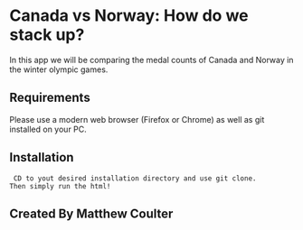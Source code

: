 
# Canada vs Norway: How do we stack up?

In this app we will be comparing the medal counts of Canada and Norway in the winter olympic games. 

## Requirements

Please use a modern web browser (Firefox or Chrome) as well as git installed on your PC.

## Installation 

<code> CD to yout desired installation directory and use git clone. Then simply run the html! </code>

## Created By Matthew Coulter 
